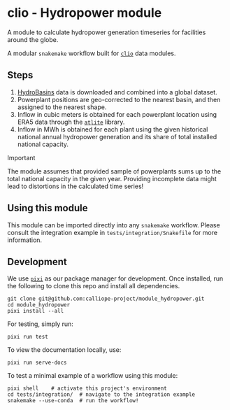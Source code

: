 # clio - Hydropower module

A module to calculate hydropower generation timeseries for facilities around the globe.

A modular `snakemake` workflow built for [`clio`](https://clio.readthedocs.io/) data modules.

## Steps

1. [HydroBasins](https://www.hydrosheds.org/) data is downloaded and combined into a global dataset.
2. Powerplant positions are geo-corrected to the nearest basin, and then assigned to the nearest shape.
3. Inflow in cubic meters is obtained for each powerplant location using ERA5 data through the [`atlite`](https://github.com/PyPSA/atlite) library.
4. Inflow in MWh is obtained for each plant using the given historical national annual hydropower generation and its share of total installed national capacity.

> [!IMPORTANT]
> The module assumes that provided sample of powerplants sums up to the total national capacity in the given year.
> Providing incomplete data might lead to distortions in the calculated time series!

## Using this module

This module can be imported directly into any `snakemake` workflow.
Please consult the integration example in `tests/integration/Snakefile` for more information.

## Development

We use [`pixi`](https://pixi.sh/) as our package manager for development.
Once installed, run the following to clone this repo and install all dependencies.

```shell
git clone git@github.com:calliope-project/module_hydropower.git
cd module_hydropower
pixi install --all
```

For testing, simply run:

```shell
pixi run test
```

To view the documentation locally, use:

```shell
pixi run serve-docs
```

To test a minimal example of a workflow using this module:

```shell
pixi shell    # activate this project's environment
cd tests/integration/  # navigate to the integration example
snakemake --use-conda  # run the workflow!
```
